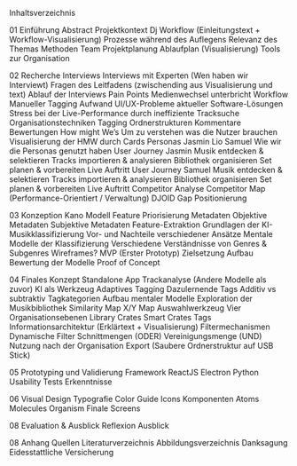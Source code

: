 Inhaltsverzeichnis

01 Einführung
Abstract
Projektkontext
Dj Workflow (Einleitungstext + Workflow-Visualisierung)
Prozesse während des Auflegens 
Relevanz des Themas
Methoden
Team
Projektplanung 
Ablaufplan (Visualisierung)
Tools zur Organisation

02 Recherche
Interviews
Interviews mit Experten (Wen haben wir Interviewt)
Fragen des Leitfadens (zwischending aus Visualisierung und text)
Ablauf der Interviews
Pain Points
Medienwechsel unterbricht Workflow
Manueller Tagging Aufwand
UI/UX-Probleme aktueller Software-Lösungen
Stress bei der Live-Performance durch ineffiziente Tracksuche
Organisationstechniken
Tagging
Ordnerstrukturen
Kommentare
Bewertungen
How might We’s 
Um zu verstehen was die Nutzer brauchen
Visualisierung der HMW durch Cards 
Personas
Jasmin
Lio
Samuel
Wie wir die Personas genutzt haben
User Journey Jasmin
Musik entdecken & selektieren
Tracks importieren & analysieren
Bibliothek organisieren
Set planen & vorbereiten
Live Auftritt
User Journey Samuel
Musik entdecken & selektieren
Tracks importieren & analysieren
Bibliothek organisieren
Set planen & vorbereiten
Live Auftritt
Competitor Analyse
Competitor Map (Performance-Orientiert / Verwaltung)
DJOID
Gap
Positionierung

03 Konzeption
Kano Modell
Feature Priorisierung
Metadaten
Objektive Metadaten
Subjektive Metadaten
Feature-Extraktion
Grundlagen der KI-Musikklassifizierung
Vor- und Nachteile verschiedener Ansätze
Mentale Modelle der Klassifizierung
Verschiedene Verständnisse von Genres & Subgenres
Wireframes?
MVP (Erster Prototyp)
Zielsetzung
Aufbau
Bewertung der Modelle
Proof of Concept

04 Finales Konzept
Standalone App
Trackanalyse (Andere Modelle als zuvor)
KI als Werkzeug
Adaptives Tagging
Dazulernende Tags 
Additiv vs subtraktiv
Tagkategorien
Aufbau mentaler Modelle
Exploration der Musikbibliothek
Similarity Map
X/Y Map
Auswahlwerkzeug
Vier Organisationsebenen
Library
Crates
Smart Crates
Tags
Informationsarchitektur (Erklärtext + Visualisierung)
Filtermechanismen
Dynamische Filter
Schnittmengen (ODER)
Vereinigungsmenge (UND)
Nutzung nach der Organisation
Export (Saubere Ordnerstruktur auf USB Stick)


05 Prototyping und Validierung
Framework 
ReactJS
Electron
Python
Usability Tests
Erkenntnisse

06 Visual Design
Typografie
Color Guide
Icons
Komponenten
Atoms
Molecules
Organism
Finale Screens

08 Evaluation & Ausblick
Reflexion
Ausblick

08 Anhang
Quellen
Literaturverzeichnis
Abbildungsverzeichnis
Danksagung
Eidesstattliche Versicherung